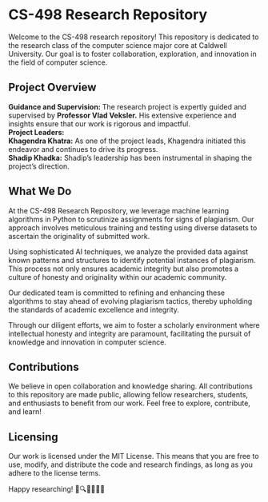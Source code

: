 <h1> CS-498 Research Repository </h1>
Welcome to the CS-498 research repository! This repository is dedicated to the research class of the computer science major core at Caldwell University. Our goal is to foster collaboration, exploration, and innovation in the field of computer science.

<h2> Project Overview </h2>
<b>Guidance and Supervision: </b> The research project is expertly guided and supervised by <b>Professor Vlad Veksler.</b> His extensive experience and insights ensure that our work is rigorous and impactful. </br>
<b> Project Leaders: </b> </br>
<b>Khagendra Khatra:</b> As one of the project leads, Khagendra initiated this endeavor and continues to drive its progress.</br>
<b>Shadip Khadka:</b> Shadip’s leadership has been instrumental in shaping the project’s direction.
<h2>What We Do</h2>
At the CS-498 Research Repository, we leverage machine learning algorithms in Python to scrutinize assignments for signs of plagiarism. Our approach involves meticulous training and testing using diverse datasets to ascertain the originality of submitted work.

Using sophisticated AI techniques, we analyze the provided data against known patterns and structures to identify potential instances of plagiarism. This process not only ensures academic integrity but also promotes a culture of honesty and originality within our academic community.

Our dedicated team is committed to refining and enhancing these algorithms to stay ahead of evolving plagiarism tactics, thereby upholding the standards of academic excellence and integrity.

Through our diligent efforts, we aim to foster a scholarly environment where intellectual honesty and integrity are paramount, facilitating the pursuit of knowledge and innovation in computer science.





<h2> Contributions </h2>
We believe in open collaboration and knowledge sharing. All contributions to this repository are made public, allowing fellow researchers, students, and enthusiasts to benefit from our work. Feel free to explore, contribute, and learn!

<h2> Licensing </h2>
Our work is licensed under the MIT License. This means that you are free to use, modify, and distribute the code and research findings, as long as you adhere to the license terms.

Happy researching! 🚀🔍👩‍💻👨‍💻
